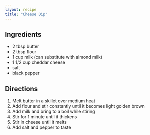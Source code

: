 ```yaml
---
layout: recipe
title: "Cheese Dip"
---
```


## Ingredients

- 2 tbsp butter
- 2 tbsp flour 
- 1 cup milk (can substitute with almond milk)
- 1 1/2 cup cheddar cheese
- salt
- black pepper

## Directions

1. Melt butter in a skillet over medium heat
2. Add flour and stir constantly until it becomes light golden brown
3. Add milk and bring to a boil while stiring
4. Stir for 1 minute until it thickens
5. Stir in cheese until it melts
6. Add salt and pepper to taste
